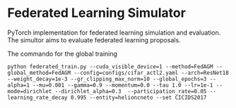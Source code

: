 Federated Learning Simulator
===
PyTorch implementation for federated learning simulation and evaluation. The simultor aims to evaluate federated learning proposals.


The commando for the global training
~~~
python federated_train.py --cuda_visible_device=1 --method=FedAGM --global_method=FedAGM --config=configs/cifar_actl2.yaml --arch=ResNet18 --weight_decay=1e-3 --gr_clipping_max_norm=10 --global_epochs=3 --alpha=1 --mu=0.001 --gamma=0.9 --momentum=0.0 --tau 1.0 --lr=1e-1 --mode=dirichlet --dirichlet_alpha=0.3  --participation_rate=0.05 --learning_rate_decay 0.995 --entity=helioncneto --set CICIDS2017
~~~
